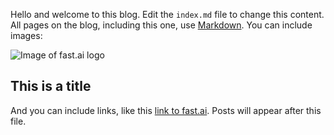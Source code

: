 Hello and welcome to this blog. Edit the `index.md` file to change this content. All pages on the blog, including this one, use [Markdown](https://guides.github.com/features/mastering-markdown/). You can include images:

![Image of fast.ai logo](images/castle_engraving.jpeg)

## This is a title

And you can include links, like this [link to fast.ai](https://www.fast.ai). Posts will appear after this file. 
